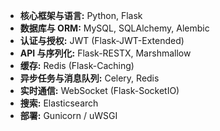 *   **核心框架与语言:** Python, Flask
*   **数据库与 ORM:** MySQL, SQLAlchemy, Alembic
*   **认证与授权:** JWT (Flask-JWT-Extended)
*   **API 与序列化:** Flask-RESTX, Marshmallow
*   **缓存:** Redis (Flask-Caching)
*   **异步任务与消息队列:** Celery, Redis
*   **实时通信:** WebSocket (Flask-SocketIO)
*   **搜索:** Elasticsearch
*   **部署:** Gunicorn / uWSGI
